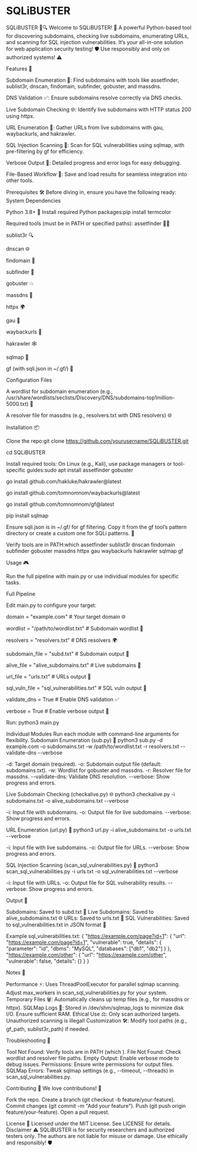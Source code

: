 # SQLiBUSTER
SQLiBUSTER 🚀🔍
Welcome to SQLiBUSTER! 🎉 A powerful Python-based tool for discovering subdomains, checking live subdomains, enumerating URLs, and scanning for SQL injection vulnerabilities. It’s your all-in-one solution for web application security testing! 🛡️ Use responsibly and only on authorized systems! ⚠️

Features 🌟

Subdomain Enumeration 🔎: Find subdomains with tools like assetfinder, sublist3r, dnscan, findomain, subfinder, gobuster, and massdns.

DNS Validation ✅: Ensure subdomains resolve correctly via DNS checks.

Live Subdomain Checking 🌐: Identify live subdomains with HTTP status 200 using httpx.

URL Enumeration 🔗: Gather URLs from live subdomains with gau, waybackurls, and hakrawler.

SQL Injection Scanning 💉: Scan for SQL vulnerabilities using sqlmap, with pre-filtering by gf for efficiency.

Verbose Output 📢: Detailed progress and error logs for easy debugging.

File-Based Workflow 📁: Save and load results for seamless integration into other tools.


Prerequisites 🛠️
Before diving in, ensure you have the following ready:
System Dependencies


Python 3.8+ 🐍
Install required Python packages:pip install termcolor



Required tools (must be in PATH or specified paths):
assetfinder 🕵️‍♂️

sublist3r 🔍

dnscan 🌐

findomain 🚀

subfinder 🔎

gobuster 💥

massdns 📡

httpx 🌍

gau 🔗

waybackurls 📜

hakrawler 🕸️

sqlmap 💉

gf (with sqli.json in ~/.gf/) 📝



Configuration Files


A wordlist for subdomain enumeration (e.g., /usr/share/wordlists/seclists/Discovery/DNS/subdomains-top1million-5000.txt) 📜

A resolver file for massdns (e.g., resolvers.txt with DNS resolvers) 🌐

Installation 📦

Clone the repo:git clone https://github.com/yourusername/SQLiBUSTER.git

cd SQLiBUSTER



Install required tools:
On Linux (e.g., Kali), use package managers or tool-specific guides:sudo apt install assetfinder gobuster

go install github.com/hakluke/hakrawler@latest

go install github.com/tomnomnom/waybackurls@latest

go install github.com/tomnomnom/gf@latest

pip install sqlmap




Ensure sqli.json is in ~/.gf/ for gf filtering. Copy it from the gf tool’s pattern directory or create a custom one for SQLi patterns. 📝

Verify tools are in PATH:which assetfinder sublist3r dnscan findomain subfinder gobuster massdns httpx gau waybackurls hakrawler sqlmap gf



Usage 🎮

Run the full pipeline with main.py or use individual modules for specific tasks.

Full Pipeline

Edit main.py to configure your target:

domain = "example.com"  # Your target domain 🌐

wordlist = "/path/to/wordlist.txt"  # Subdomain wordlist 📜

resolvers = "resolvers.txt"  # DNS resolvers 🌍

subdomain_file = "subd.txt"  # Subdomain output 📁

alive_file = "alive_subdomains.txt"  # Live subdomains 📁

url_file = "urls.txt"  # URLs output 📁

sql_vuln_file = "sql_vulnerabilities.txt"  # SQL vuln output 📁

validate_dns = True  # Enable DNS validation ✅

verbose = True  # Enable verbose output 📢


Run:
python3 main.py

Individual Modules
Run each module with command-line arguments for flexibility.
Subdomain Enumeration (sub.py) 🔎
python3 sub.py -d example.com -o subdomains.txt -w /path/to/wordlist.txt -r resolvers.txt --validate-dns --verbose


-d: Target domain (required).
-o: Subdomain output file (default: subdomains.txt).
-w: Wordlist for gobuster and massdns.
-r: Resolver file for massdns.
--validate-dns: Validate DNS resolution.
--verbose: Show progress and errors.

Live Subdomain Checking (checkalive.py) 🌐
python3 checkalive.py -i subdomains.txt -o alive_subdomains.txt --verbose


-i: Input file with subdomains.
-o: Output file for live subdomains.
--verbose: Show progress and errors.

URL Enumeration (url.py) 🔗
python3 url.py -i alive_subdomains.txt -o urls.txt --verbose


-i: Input file with live subdomains.
-o: Output file for URLs.
--verbose: Show progress and errors.

SQL Injection Scanning (scan_sql_vulnerabilities.py) 💉
python3 scan_sql_vulnerabilities.py -i urls.txt -o sql_vulnerabilities.txt --verbose


-i: Input file with URLs.
-o: Output file for SQL vulnerability results.
--verbose: Show progress and errors.

Output 📄

Subdomains: Saved to subd.txt 📁
Live Subdomains: Saved to alive_subdomains.txt 🌐
URLs: Saved to urls.txt 🔗
SQL Vulnerabilities: Saved to sql_vulnerabilities.txt in JSON format 💉

Example sql_vulnerabilities.txt:
{
  "https://example.com/page?id=1": {
    "url": "https://example.com/page?id=1",
    "vulnerable": true,
    "details": {
      "parameter": "id",
      "dbms": "MySQL",
      "databases": ["db1", "db2"]
    }
  },
  "https://example.com/other": {
    "url": "https://example.com/other",
    "vulnerable": false,
    "details": {}
  }
}

Notes 📝

Performance ⚡: Uses ThreadPoolExecutor for parallel sqlmap scanning. Adjust max_workers in scan_sql_vulnerabilities.py for your system.
Temporary Files 🗑️: Automatically cleans up temp files (e.g., for massdns or httpx).
SQLMap Logs 💾: Stored in /dev/shm/sqlmap_logs to minimize disk I/O. Ensure sufficient RAM.
Ethical Use ⚖️: Only scan authorized targets. Unauthorized scanning is illegal!
Customization 🛠️: Modify tool paths (e.g., gf_path, sublist3r_path) if needed.

Troubleshooting 🐞

Tool Not Found: Verify tools are in PATH (which <tool>).
File Not Found: Check wordlist and resolver file paths.
Empty Output: Enable verbose mode to debug issues.
Permissions: Ensure write permissions for output files.
SQLMap Errors: Tweak sqlmap settings (e.g., --timeout, --threads) in scan_sql_vulnerabilities.py.

Contributing 🤝
We love contributions! 💖

Fork the repo.
Create a branch (git checkout -b feature/your-feature).
Commit changes (git commit -m "Add your feature").
Push (git push origin feature/your-feature).
Open a pull request.

License 📜
Licensed under the MIT License. See LICENSE for details.
Disclaimer ⚠️
SQLiBUSTER is for security researchers and authorized testers only. The authors are not liable for misuse or damage. Use ethically and responsibly! 🛡️
